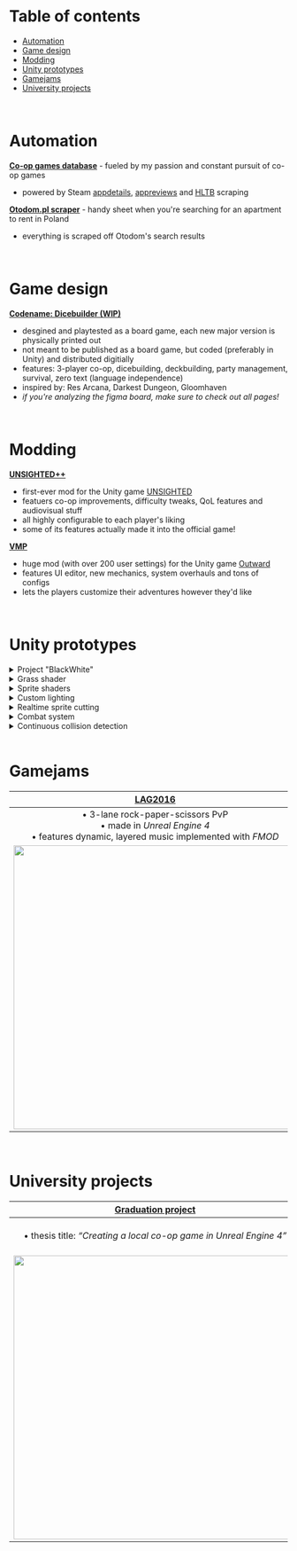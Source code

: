 # Table of contents
- [Automation](https://github.com/Vheos/Portfolio/tree/master/README.md#automation)
- [Game design](https://github.com/Vheos/Portfolio/tree/master/README.md#game-design)
- [Modding](https://github.com/Vheos/Portfolio/tree/master/README.md#modding)
- [Unity prototypes](https://github.com/Vheos/Portfolio/tree/master/README.md#unity-prototypes)
- [Gamejams](https://github.com/Vheos/Portfolio/tree/master/README.md#gamejams)
- [University projects](https://github.com/Vheos/Portfolio/tree/master/README.md#university-projects)

</br>

# Automation

[**Co-op games database**](https://docs.google.com/spreadsheets/d/1ca1RrQJ_UMNOvColaOyzUN1R6e0BFmu2AcLVDrNb7Hw/edit#gid=2114306330&fvid=1064575396) - fueled by my passion and constant pursuit of co-op games
- powered by Steam [appdetails](https://store.steampowered.com/api/appdetails?appids=753640&cc=pl&l=pl), [appreviews](https://store.steampowered.com/appreviews/753640?json=1&purchase_type=all&num_per_page=0) and [HLTB](https://howlongtobeat.com/game/57527) scraping

[**Otodom.pl scraper**](https://docs.google.com/spreadsheets/d/1IXpku6W2ggkiyMPukTKKjVR5DbERJ5UHmP1wQQiLDGk/edit#gid=0&fvid=478065337) - handy sheet when you're searching for an apartment to rent in Poland
- everything is scraped off Otodom's search results

</br>

# Game design

[**Codename: Dicebuilder (WIP)**](https://www.figma.com/file/HqrI1lT0AxoTWODgipWzXh/Dicebuilder-v3?type=design&node-id=39-46816&mode=design)
- desgined and playtested as a board game, each new major version is physically printed out
- not meant to be published as a board game, but coded (preferably in Unity) and distributed digitially
- features: 3-player co-op, dicebuilding, deckbuilding, party management, survival, zero text (language independence)
- inspired by: Res Arcana, Darkest Dungeon, Gloomhaven
- _if you're analyzing the figma board, make sure to check out all pages!_

</br>

# Modding

[**UNSIGHTED++**](https://github.com/Vheos/Mods.UNSIGHTED#readme)
- first-ever mod for the Unity game [UNSIGHTED](https://store.steampowered.com/app/1062110/UNSIGHTED/)
- featuers co-op improvements, difficulty tweaks, QoL features and audiovisual stuff
- all highly configurable to each player's liking
- some of its features actually made it into the official game!

[**VMP**](https://www.nexusmods.com/outward/mods/203?tab=posts)
- huge mod (with over 200 user settings) for the Unity game [Outward](https://store.steampowered.com/app/794260/Outward_Definitive_Edition/)
- features UI editor, new mechanics, system overhauls and tons of configs
- lets the players customize their adventures however they'd like

</br>


# Unity prototypes

<details><summary>Project "BlackWhite"</summary>
  
https://user-images.githubusercontent.com/9155825/161656755-16bd5393-123c-4996-b01b-2dd09acb1b71.mp4

https://user-images.githubusercontent.com/9155825/161656760-4e994fac-e2b7-4687-8c60-cda2342605d2.mp4

</details>


<details><summary>Grass shader</summary>
  
https://user-images.githubusercontent.com/9155825/157522916-7f634a50-b474-4b91-a244-abfa9a44fb9b.mp4

https://user-images.githubusercontent.com/9155825/157522925-2b61e2a0-0794-43c4-9c04-1fe7e756579f.mp4

https://user-images.githubusercontent.com/9155825/157522931-211c554c-6d0d-4dfe-9bf6-e0c69bdaae85.mp4
</details>


<details><summary>Sprite shaders</summary>  

https://user-images.githubusercontent.com/9155825/157524398-fbdc8488-8cd7-4f16-bfbb-6c97b136ec84.mp4

https://user-images.githubusercontent.com/9155825/157524370-1b754b82-4662-4c8c-a5ca-a092559ff851.mp4
</details>


<details><summary>Custom lighting</summary>  

https://user-images.githubusercontent.com/9155825/157523254-115d58a3-db68-4ff4-8613-c0fb6506dcb7.mp4
  
https://user-images.githubusercontent.com/9155825/157523245-77c7e2e5-93a8-4aba-908b-7ab5701b99ef.mp4
</details>


<details><summary>Realtime sprite cutting</summary>  

https://user-images.githubusercontent.com/9155825/157522587-90e02b75-1f6e-4776-a99b-3d4ea5feba71.mp4

https://user-images.githubusercontent.com/9155825/157522725-72bab01e-da8c-4c84-bfea-c9785e497ddf.mp4

https://user-images.githubusercontent.com/9155825/157522728-5814c20d-076c-4945-b4e1-7c64eeb26ddc.mp4

https://user-images.githubusercontent.com/9155825/157522737-f07efc05-9c74-4ba9-b89c-202964bd97a6.mp4
</details>


<details><summary>Combat system</summary>  

https://user-images.githubusercontent.com/9155825/157524288-d7975208-ba18-473c-b39f-fd58dcf00ff2.mp4

https://user-images.githubusercontent.com/9155825/157524298-4f8fc9ea-c49f-4f62-bb1a-043c2b0dd62b.mp4

https://user-images.githubusercontent.com/9155825/157524311-58522723-be5f-4c8b-b1e0-59c82d4ec781.mp4
</details>


<details><summary>Continuous collision detection</summary>
  
https://user-images.githubusercontent.com/9155825/157521474-a21ca826-0944-477e-8ba2-53973a362611.mp4
  
https://user-images.githubusercontent.com/9155825/157521768-6ba6a576-3d4e-4961-b012-836d99822c40.mp4

https://user-images.githubusercontent.com/9155825/157521999-f5fc4884-9c00-4c89-b6ba-3649dc9176a5.mp4
</details>
</br>

# Gamejams
<div align="left">
  <table>
    <thead>
      <tr>
        <th align="center"><a href="https://drive.google.com/file/d/1UL_L2pVADPE-8gWqV2V438vn8IJdiF7T">LAG2016</a></th>
        <th align="center"><a href="https://drive.google.com/file/d/1z8Psk855zGZScVDYsO_suKnxezBYRkFq">LAG2015</a></th>
        <th align="center"><a href="https://drive.google.com/file/d/1ItNE2wB00IE3N7VK1eAn4il3MKSZRkkt">LAG2014</a></th>
      </tr>
    </thead>
    <tbody>
      <tr>
        <td align="center">
          • 3-lane rock-paper-scissors PvP<br/>
          • made in <i>Unreal Engine 4</i><br/>
          • features dynamic, layered music implemented with <i>FMOD</i>
        </td>
        <td align="center">
          • side-scrolling shooter<br/>
          • made in <i>Unreal Engine 4</i>
        </td>
        <td align="center">
          • point-and-click<br/>
          • made in <i>GameMaker</i>
        </td>
      </tr>   
      <tr>
        <td align="center">
          <a href="https://drive.google.com/file/d/1UL_L2pVADPE-8gWqV2V438vn8IJdiF7T">
            <img src="https://lh3.googleusercontent.com/d/1UL_L2pVADPE-8gWqV2V438vn8IJdiF7T" width="512">
          </a>
        </td>
        <td align="center">
          <a href="https://drive.google.com/file/d/1z8Psk855zGZScVDYsO_suKnxezBYRkFq">
            <img src="https://lh3.googleusercontent.com/d/1z8Psk855zGZScVDYsO_suKnxezBYRkFq" width="512">
          </a>
        </td>
        <td align="center">
          <a href="https://drive.google.com/file/d/1ItNE2wB00IE3N7VK1eAn4il3MKSZRkkt">
            <img src="https://lh3.googleusercontent.com/d/1ItNE2wB00IE3N7VK1eAn4il3MKSZRkkt" width="512">
          </a>
        </td>
      </tr>      
    </tbody>
  </table>
</div>
<br/>

# University projects
<div align="left">
  <table>
    <thead>
      <tr>
        <th align="center"><a href="https://drive.google.com/file/d/1_dbaRW28PSrd18lSSjE0ZrKVGscb5iIe">Graduation project</a></th>
        <th align="center"><a href="https://drive.google.com/file/d/1CtLbVri9an-wn7QnD5D4K_k0BUcTtIs7">Game engine</a></th>
        <th align="center"><a href="https://drive.google.com/file/d/1eKclgFEtGaW5XPXki3UBCGedmUl_P_4t">AI</a></th>
      </tr>
    </thead>
    <tbody>
      <tr>
        <td align="center">
          • thesis title: <i>“Creating a local co-op game in Unreal Engine 4”</i><br/>
        </td>
        <td align="center">
          • written from scratch in <i>C#</i> and <i>OpenGL</i><br/>
          • supports 3D graphics, sprite animations, convex collisions and player input
        </td>
        <td align="center">
          • written in <i>JavaScript</i> using <i>Enchant.js</i><br/>
          • features <i>Monte-Carlo Tree Search</i> for finding optimal moves
        </td>
      </tr>      
      <tr>
        <td align="center">
          <a href="https://drive.google.com/file/d/1_dbaRW28PSrd18lSSjE0ZrKVGscb5iIe">
            <img src="https://lh3.googleusercontent.com/d/1_dbaRW28PSrd18lSSjE0ZrKVGscb5iIe" width="512">
          </a>
        </td>
        <td align="center">
          <a href="https://drive.google.com/file/d/1CtLbVri9an-wn7QnD5D4K_k0BUcTtIs7">
            <img src="https://lh3.googleusercontent.com/d/1CtLbVri9an-wn7QnD5D4K_k0BUcTtIs7" width="512">
          </a>
        </td>
        <td align="center">
          <a href="https://drive.google.com/file/d/1eKclgFEtGaW5XPXki3UBCGedmUl_P_4t">
            <img src="https://lh3.googleusercontent.com/d/1eKclgFEtGaW5XPXki3UBCGedmUl_P_4t" width="512">
          </a>
        </td>
      </tr>      
    </tbody>
  </table>
</div>

